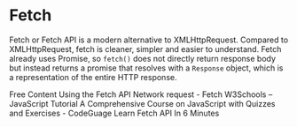 # Fetch

Fetch or Fetch API is a modern alternative to XMLHttpRequest. Compared to XMLHttpRequest, fetch is cleaner, simpler and easier to understand. Fetch already uses Promise, so `fetch()` does not directly return response body but instead returns a promise that resolves with a `Response` object, which is a representation of the entire HTTP response.

<ResourceGroupTitle>Free Content</ResourceGroupTitle>
<BadgeLink colorScheme='yellow' badgeText='Read' href='https://developer.mozilla.org/en-US/docs/Web/API/Fetch_API/Using_Fetch'>Using the Fetch API</BadgeLink>
<BadgeLink colorScheme='green' badgeText='Course' href='https://javascript.info/fetch'>Network request - Fetch</BadgeLink>
<BadgeLink badgeText='Read' colorScheme="yellow" href='https://www.w3schools.com/js/'>W3Schools – JavaScript Tutorial</BadgeLink>
<BadgeLink badgeText='Read' colorScheme="yellow" href='https://www.codeguage.com/courses/js/'>A Comprehensive Course on JavaScript with Quizzes and Exercises - CodeGuage</BadgeLink>
<BadgeLink badgeText='Watch' href='https://www.youtube.com/watch?v=cuEtnrL9-H0'>Learn Fetch API In 6 Minutes</BadgeLink>